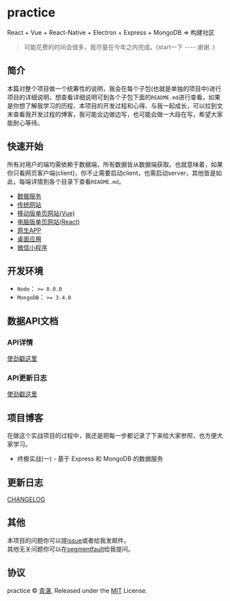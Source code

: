 # practice

React + Vue + React-Native + Electron + Express + MongoDB => 构建社区

> 可能花费的时间会很多，我尽量在今年之内完成。(start一下 ---- 谢谢..)

## 简介

本篇对整个项目做一个统筹性的说明，我会在每个子包(也就是单独的项目中)进行项目的详细说明，想查看详细说明可到各个子包下面的`README.md`进行查看，如果是你想了解我学习的历程、本项目的开发过程和心得、与我一起成长，可以拉到文末查看我开发过程的博客，我可能会边做边写，也可能会做一大段在写，希望大家能耐心等待。

## 快速开始

所有对用户的端均需依赖于数据端，所有数据皆从数据端获取。也就意味着，如果你只看网页客户端(client)，你不止需要启动client，也需启动server，其他皆是如此，每端详情到各个目录下查看`README.md`。

  - [数据服务](/server/README.md)
  - [传统网站](/client-pc/README.md)
  - [移动版单页网站(Vue)](/client-mobile/README.md)
  - [电脑版单页网站(React)](/manage/README.md)
  - [原生APP](/native/READNE.md)
  - [桌面应用](/desktop/README.md)
  - [微信小程序](/weapp/README.md)

## 开发环境

  - `Node`：     `>= 8.0.0`
  - `MongoDB`：  `>= 3.4.0`

## 数据API文档

### API详情

[使劲戳这里](server/API.md)

### API更新日志

[使劲戳这里](server/CHANGELOG.md)

## 项目博客

在做这个实战项目的过程中，我还是把每一步都记录了下来给大家参照，也方便大家学习。

  - 终极实战(一) - 基于 Express 和 MongoDB 的数据服务

## 更新日志

[CHANGELOG](CHANGELOG.md)

## 其他

本项目的问题你可以提[issue](https://github.com/mintsweet/practice/issues/new)或者给我发邮件。<br>
其他无关问题你可以在[segmentfault](https://segmentfault.com/u/qingzhan)给我提问。<br>

## 协议

practice &copy; [青湛](https://github.com/mintsweet), Released under the [MIT](./LICENSE) License.